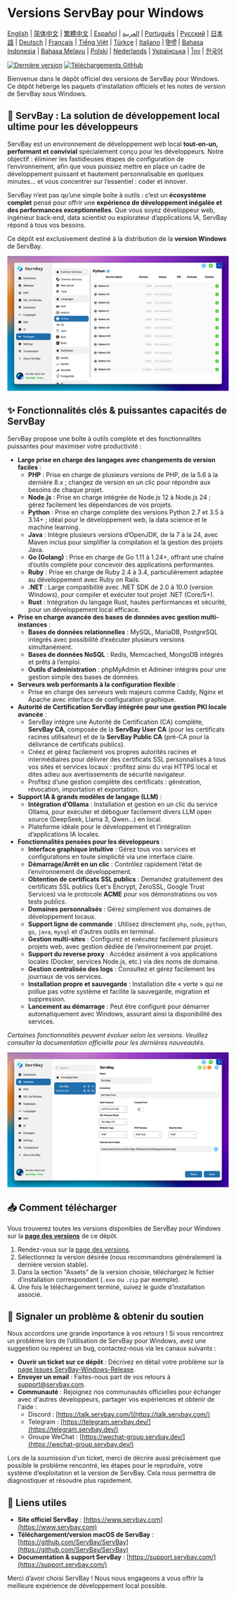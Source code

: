 # Versions ServBay pour Windows

[English](/README.md) | [简体中文](/README_zh-CN.md) | [繁體中文](/README_zh-TW.md) | [Español](/README_es.md) | [العربية](/README_ar.md) | [Português](/README_pt.md) | [Русский](/README_ru.md) | [日本語](/README_ja.md) | [Deutsch](/README_de.md) | [Français](/README_fr.md) | [Tiếng Việt](/README_vi.md) | [Türkçe](/README_tr.md) | [Italiano](/README_it.md) | [हिन्दी](/README_hi.md) | [Bahasa Indonesia](/README_id.md) | [Bahasa Melayu](/README_ms.md) | [Polski](/README_pl.md) | [Nederlands](/README_nl.md) | [Українська](/README_uk.md) | [ไทย](/README_th.md) | [한국어](/README_ko.md)

[![Dernière version](https://img.shields.io/github/v/release/ServBay/ServBay-Windows-Release?display_name=tag&sort=date&label=Latest%20Release)](./releases/latest)
[![Téléchargements GitHub](https://img.shields.io/github/downloads/ServBay/ServBay-Windows-Release/total?label=Total%20Downloads)](./releases)

Bienvenue dans le dépôt officiel des versions de ServBay pour Windows. Ce dépôt héberge les paquets d'installation officiels et les notes de version de ServBay sous Windows.

## 🚀 ServBay : La solution de développement local ultime pour les développeurs

ServBay est un environnement de développement web local **tout-en-un, performant et convivial** spécialement conçu pour les développeurs. Notre objectif : éliminer les fastidieuses étapes de configuration de l’environnement, afin que vous puissiez mettre en place un cadre de développement puissant et hautement personnalisable en quelques minutes… et vous concentrer sur l’essentiel : coder et innover.

ServBay n’est pas qu’une simple boîte à outils : c’est un **écosystème complet** pensé pour offrir une **expérience de développement inégalée et des performances exceptionnelles**. Que vous soyez développeur web, ingénieur back-end, data scientist ou explorateur d’applications IA, ServBay répond à tous vos besoins.

Ce dépôt est exclusivement destiné à la distribution de la **version Windows** de ServBay.

![Capture d'écran de ServBay version Windows : Logiciels](screenshots/softwares.png)

## ✨ Fonctionnalités clés & puissantes capacités de ServBay

ServBay propose une boîte à outils complète et des fonctionnalités puissantes pour maximiser votre productivité :

*   **Large prise en charge des langages avec changements de version faciles** :
    *   **PHP** : Prise en charge de plusieurs versions de PHP, de la 5.6 à la dernière 8.x ; changez de version en un clic pour répondre aux besoins de chaque projet.
    *   **Node.js** : Prise en charge intégrée de Node.js 12 à Node.js 24 ; gérez facilement les dépendances de vos projets.
    *   **Python** : Prise en charge complète des versions Python 2.7 et 3.5 à 3.14+ ; idéal pour le développement web, la data science et le machine learning.
    *   **Java** : Intègre plusieurs versions d’OpenJDK, de la 7 à la 24, avec Maven inclus pour simplifier la compilation et la gestion des projets Java.
    *   **Go (Golang)** : Prise en charge de Go 1.11 à 1.24+, offrant une chaîne d’outils complète pour concevoir des applications performantes.
    *   **Ruby** : Prise en charge de Ruby 2.4 à 3.4, particulièrement adaptée au développement avec Ruby on Rails.
    *   **.NET** : Large compatibilité avec .NET SDK de 2.0 à 10.0 (version Windows), pour compiler et exécuter tout projet .NET (Core/5+).
    *   **Rust** : Intégration du langage Rust, hautes performances et sécurité, pour un développement local efficace.
*   **Prise en charge avancée des bases de données avec gestion multi-instances** :
    *   **Bases de données relationnelles** : MySQL, MariaDB, PostgreSQL intégrés avec possibilité d’exécuter plusieurs versions simultanément.
    *   **Bases de données NoSQL** : Redis, Memcached, MongoDB intégrés et prêts à l’emploi.
    *   **Outils d’administration** : phpMyAdmin et Adminer intégrés pour une gestion simple des bases de données.
*   **Serveurs web performants à la configuration flexible** :
    *   Prise en charge des serveurs web majeurs comme Caddy, Nginx et Apache avec interface de configuration graphique.
*   **Autorité de Certification ServBay intégrée pour une gestion PKI locale avancée** :
    *   ServBay intègre une Autorité de Certification (CA) complète, **ServBay CA**, composée de la **ServBay User CA** (pour les certificats racines utilisateur) et de la **ServBay Public CA** (pré-CA pour la délivrance de certificats publics).
    *   Créez et gérez facilement vos propres autorités racines et intermédiaires pour délivrer des certificats SSL personnalisés à tous vos sites et services locaux : profitez ainsi du vrai HTTPS local et dites adieu aux avertissements de sécurité navigateur.
    *   Profitez d’une gestion complète des certificats : génération, révocation, importation et exportation.
*   **Support IA & grands modèles de langage (LLM)** :
    *   **Intégration d’Ollama** : Installation et gestion en un clic du service Ollama, pour exécuter et déboguer facilement divers LLM open source (DeepSeek, Llama 3, Qwen…) en local.
    *   Plateforme idéale pour le développement et l’intégration d’applications IA locales.
*   **Fonctionnalités pensées pour les développeurs** :
    *   **Interface graphique intuitive** : Gérez tous vos services et configurations en toute simplicité via une interface claire.
    *   **Démarrage/Arrêt en un clic** : Contrôlez rapidement l’état de l’environnement de développement.
    *   **Obtention de certificats SSL publics** : Demandez gratuitement des certificats SSL publics (Let's Encrypt, ZeroSSL, Google Trust Services) via le protocole **ACME** pour vos démonstrations ou vos tests publics.
    *   **Domaines personnalisés** : Gérez simplement vos domaines de développement locaux.
    *   **Support ligne de commande** : Utilisez directement `php`, `node`, `python`, `go`, `java`, `mysql` et d’autres outils en terminal.
    *   **Gestion multi-sites** : Configurez et exécutez facilement plusieurs projets web, avec gestion dédiée de l’environnement par projet.
    *   **Support du reverse proxy** : Accédez aisément à vos applications locales (Docker, services Node.js, etc.) via des noms de domaine.
    *   **Gestion centralisée des logs** : Consultez et gérez facilement les journaux de vos services.
    *   **Installation propre et sauvegarde** : Installation dite « verte » qui ne pollue pas votre système et facilite la sauvegarde, migration et suppression.
    *   **Lancement au démarrage** : Peut être configuré pour démarrer automatiquement avec Windows, assurant ainsi la disponibilité des services.

*Certaines fonctionnalités peuvent évoluer selon les versions. Veuillez consulter la documentation officielle pour les dernières nouveautés.*

![Capture d'écran de ServBay version Windows : Site web](screenshots/website.png)

## 📥 Comment télécharger

Vous trouverez toutes les versions disponibles de ServBay pour Windows sur la **[page des versions](./releases)** de ce dépôt.

1.  Rendez-vous sur la [page des versions](./releases).
2.  Sélectionnez la version désirée (nous recommandons généralement la dernière version stable).
3.  Dans la section "Assets" de la version choisie, téléchargez le fichier d’installation correspondant (`.exe` ou `.zip` par exemple).
4.  Une fois le téléchargement terminé, suivez le guide d’installation associé.

## 💬 Signaler un problème & obtenir du soutien

Nous accordons une grande importance à vos retours ! Si vous rencontrez un problème lors de l’utilisation de ServBay pour Windows, avez une suggestion ou repérez un bug, contactez-nous via les canaux suivants :

*   **Ouvrir un ticket sur ce dépôt** : Décrivez en détail votre problème sur la [page Issues ServBay-Windows-Release](./issues).
*   **Envoyer un email** : Faites-nous part de vos retours à [support@servbay.com](mailto:support@servbay.com).
*   **Communauté** : Rejoignez nos communautés officielles pour échanger avec d'autres développeurs, partager vos expériences et obtenir de l'aide :
    *   Discord : [https://talk.servbay.com/](https://talk.servbay.com/)
    *   Telegram : [https://telegram.servbay.dev/](https://telegram.servbay.dev/)
    *   Groupe WeChat : [https://wechat-group.servbay.dev/](https://wechat-group.servbay.dev/)

Lors de la soumission d'un ticket, merci de décrire aussi précisément que possible le problème rencontré, les étapes pour le reproduire, votre système d’exploitation et la version de ServBay. Cela nous permettra de diagnostiquer et résoudre plus rapidement.

## 🔗 Liens utiles

*   **Site officiel ServBay** : [https://www.servbay.com](https://www.servbay.com)
*   **Téléchargement/version macOS de ServBay** : [https://github.com/ServBay/ServBay](https://github.com/ServBay/ServBay)
*   **Documentation & support ServBay** : [https://support.servbay.com/](https://support.servbay.com/)

Merci d’avoir choisi ServBay ! Nous nous engageons à vous offrir la meilleure expérience de développement local possible.